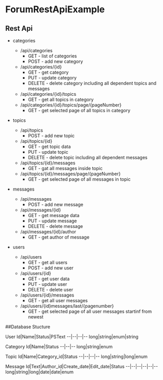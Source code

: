 # ForumRestApiExample
## Rest Api
- categories
  - /api/categories
    - GET - list of categories
    - POST - add new category
  - /api/categories/{id}
    - GET - get category
    - PUT - update category 
    - DELETE - delete category including all dependent topics and messages
  - /api/categories/{id}/topics
    - GET - get all topics in category
  - /api/categories/{id}/topics/page/{pageNumber}
    - GET - get selected page of all topics in category

- topics
  - /api/topics
    - POST - add new topic
  - /api/topics/{id}
    - GET - get topic data
    - PUT - update topic
    - DELETE - delete topic including all dependent messages
  - /api/topics/{id}/messages
    - GET - gat all messages inside topic
  - /api/topics/{id}/messages/page/{pageNumber}
    - GET - get selected page of all messages in topic

- messages
  - /api/messages
    - POST - add new message
  - /api/messages/{id}
    - GET - get message data
    - PUT - update message
    - DELETE - delete message
  - /api/messages/{id}/author
    - GET - get author of message

- users
  - /api/users
    - GET - get all users
    - POST - add new user
  - /api/users/{id}
    - GET - get user data
    - PUT - update user
    - DELETE - delete user
  - /api/users/{id}/messages
  	- GET - get all user messages
  - /api/users/{id}messages/last/{pagenumber}
    - GET - get selected page of all user messages startinf from newest


##Database Stucture

User
Id|Name|Status|PSText
--|--|--|--
long|string|enum|string

Category
Id|Name|Status
--|--|--
long|string|enum

Topic
Id|Name|Category_id|Status
--|--|--|--
long|string|long|enum

Message
Id|Text|Author_id|Create_date|Edit_date|Status
--|--|--|--|--|--
long|string|long|date|date|enum
